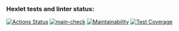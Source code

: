### Hexlet tests and linter status:
[![Actions Status](https://github.com/AlekseyNechunaev/java-project-78/workflows/hexlet-check/badge.svg)](https://github.com/AlekseyNechunaev/java-project-78/actions)
[![main-check](https://github.com/AlekseyNechunaev/java-project-78/workflows/main-check/badge.svg)](https://github.com/AlekseyNechunaev/java-project-78/actions)
[![Maintainability](https://api.codeclimate.com/v1/badges/15f3426f78a689dc1d52/maintainability)](https://codeclimate.com/github/AlekseyNechunaev/java-project-78/maintainability)
[![Test Coverage](https://api.codeclimate.com/v1/badges/15f3426f78a689dc1d52/test_coverage)](https://codeclimate.com/github/AlekseyNechunaev/java-project-78/test_coverage)